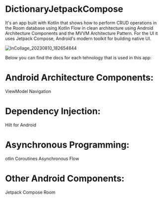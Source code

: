 # DictionaryJetpackCompose
It's an app built with Kotlin that shows how to perform CRUD operations in the Room database using Kotlin Flow in clean architecture using Android Architecture Components and the MVVM Architecture Pattern. For the UI it uses Jetpack Compose, Android's modern toolkit for building native UI.

![InCollage_20230810_182654844](https://github.com/MohammadSadeghMehrafzoon/DictionaryJetpackCompose/assets/78638521/b6b290ed-65f1-4c2d-93e7-38c994d138c6)

Below you can find the docs for each tehnology that is used in this app:

# Android Architecture Components:
ViewModel
Navigation

# Dependency Injection:
Hilt for Android

# Asynchronous Programming:
otlin Coroutines
Asynchronous Flow

# Other Android Components:
Jetpack Compose
Room
